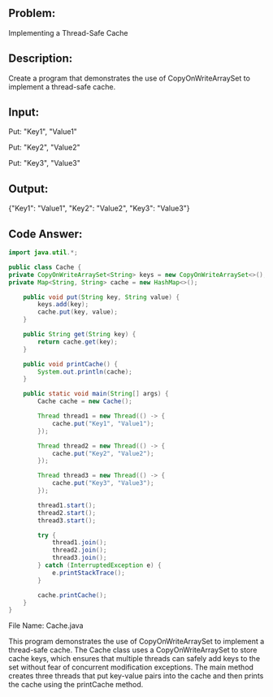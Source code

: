 ## Problem: 
Implementing a Thread-Safe Cache

## Description: 
Create a program that demonstrates the use of CopyOnWriteArraySet to implement a thread-safe cache.

## Input:

Put: "Key1", "Value1"

Put: "Key2", "Value2"

Put: "Key3", "Value3"

## Output:

{"Key1": "Value1", "Key2": "Value2", "Key3": "Value3"}

## Code Answer:
```Java
import java.util.*;

public class Cache {
private CopyOnWriteArraySet<String> keys = new CopyOnWriteArraySet<>();
private Map<String, String> cache = new HashMap<>();

    public void put(String key, String value) {
        keys.add(key);
        cache.put(key, value);
    }

    public String get(String key) {
        return cache.get(key);
    }

    public void printCache() {
        System.out.println(cache);
    }

    public static void main(String[] args) {
        Cache cache = new Cache();

        Thread thread1 = new Thread(() -> {
            cache.put("Key1", "Value1");
        });

        Thread thread2 = new Thread(() -> {
            cache.put("Key2", "Value2");
        });

        Thread thread3 = new Thread(() -> {
            cache.put("Key3", "Value3");
        });

        thread1.start();
        thread2.start();
        thread3.start();

        try {
            thread1.join();
            thread2.join();
            thread3.join();
        } catch (InterruptedException e) {
            e.printStackTrace();
        }

        cache.printCache();
    }
}
```

File Name: Cache.java

This program demonstrates the use of CopyOnWriteArraySet to implement a thread-safe cache. The Cache class uses a CopyOnWriteArraySet to store cache keys, which ensures that multiple threads can safely add keys to the set without fear of concurrent modification exceptions. The main method creates three threads that put key-value pairs into the cache and then prints the cache using the printCache method.